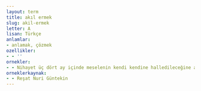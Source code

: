 ```yaml
---
layout: term
title: akıl ermek
slug: akil-ermek
letter: A
lisan: Türkçe
anlamlar:
- anlamak, çözmek
ozellikler:
- - ''
ornekler:
- - Nihayet üç dört ay içinde meselenin kendi kendine halledileceğine aklım erdi.
orneklerkaynak:
- - Reşat Nuri Güntekin
---
```

